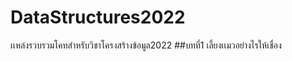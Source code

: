 # DataStructures2022
เเหล่งรวบรวมโคทสำหรับวิชาโครงสร้างข้อมูล2022
##บทที่1 เลี้ยงเเมวอย่างไรให้เชื่อง
